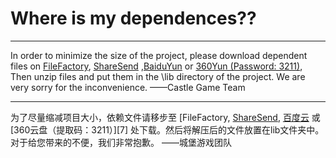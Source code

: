 ﻿# Where is my dependences??

---
In order to minimize the size of the project, please download dependent files on [FileFactory][1], [ShareSend][2] ,[BaiduYun][3] or [360Yun (Password: 3211)][4], Then unzip files and put them in the \lib directory of the project.
We are very sorry for the inconvenience. 
——Castle Game Team

---

为了尽量缩减项目大小，依赖文件请移步至 [FileFactory, [ShareSend][5], [百度云][6] 或 [360云盘（提取码：3211）][7] 处下载。然后将解压后的文件放置在lib文件夹中。
对于给您带来的不便，我们非常抱歉。
——城堡游戏团队


  [1]: http://www.filefactory.com/file/57hfyecdyks7/lib.7z
  [2]: http://sharesend.com/3melmlnc
  [3]: https://pan.baidu.com/s/1sljCirr
  [4]: https://yunpan.cn/c6sITGIGxDmHT
  [5]: http://sharesend.com/3melmlnc
  [6]: https://pan.baidu.com/s/1sljCirr
  [74]: https://pan.baidu.com/s/1sljCirr
  [5]: https://yunpan.cn/c6sITGIGxDmHT
